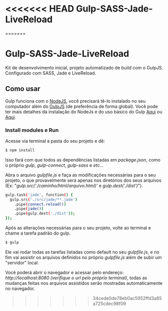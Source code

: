 <<<<<<< HEAD
Gulp-SASS-Jade-LiveReload
=========================
=======
# Gulp-SASS-Jade-LiveReload
Kit de desenvolvimento inicial, projeto automatizado de build com o GulpJS. Configurado com SASS, Jade e LiveReload.

## Como usar
Gulp funciona com o [NodeJS](https://nodejs.org/), você precisará tê-lo instalado no seu computador além do [GulpJS](gulpjs.com) (de preferência de forma global). Você pode ter mais detalhes da instalação do NodeJs e do uso básico do Gulp [Aqui](http://tableless.com.br/gulp-o-novo-automatizador/) ou [Aqui](http://blog.caelum.com.br/bye-bye-grunt-js-hello-gulp-js/).

### Install modules e Run
Acesse via terminal a pasta do seu projeto e dê:
```sh
$ npm install
```
Isso fará com que todos as dependências listadas em *package.json*, como o próprio *gulp*, *gulp-connect*, *gulp-sass* e *etc...*

Abra o arquivo *gulpfile.js* e faça as modificações necessárias para o seu projeto, o que provavelmente será apenas nos diretórios dos seus arquivos (Ex: "*gulp.src('./caminho/html/arquivo.html)'* e *gulp.dest('./dist')*").
```sh
gulp.task('jade', function() {
  gulp.src('./src/jade/**.jade')
    .pipe(connect.reload())
    .pipe(jade())
    .pipe(gulp.dest('./dist'));
});
```

Após as alterações necessárias para o seu projeto, volte ao terminal e chame a tarefa padrão do gulp.
```sh
$ gulp
```
Ele vai rodar todas as tarefas listadas como default no seu *gulpfile.js*, e no fim vai assistir os arquivos definidos no próprio *gulpfile.js* além de subir um "servidor" local.

Você poderá abrir o navegador e acessar pelo endereço: *http://localhost:8080 (verifique o url pelo próprio terminal)*, todas as mudanças feitas nos arquivos assistidos serão mostradas automaticamente no navegador.
>>>>>>> 34cede0de78eb0ac5952ffd3a85a725cdec98f09
